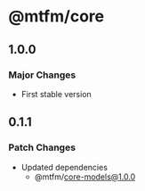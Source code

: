 # @mtfm/core

## 1.0.0

### Major Changes

- First stable version

## 0.1.1

### Patch Changes

- Updated dependencies
  - @mtfm/core-models@1.0.0
